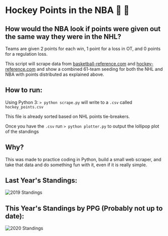 Hockey Points in the NBA :ice_hockey: :basketball:
========================

How would the NBA look if points were given out the same way they were in the NHL?
----------------------------------------------------------------------------------

Teams are given 2 points for each win, 1 point for a loss in OT, and 0 points for a regulation loss.

This script will scrape data from [basketball-reference.com](https://www.basketball-reference.com) and [hockey-reference.com](https://www.hockey-reference.com) and show a combined 61-team seeding for both the NHL and NBA with points distributed as explained above.

How to run:
-----------

Using Python 3:
`> python scrape.py` will write to a `.csv` called `hockey_points.csv`

This file is already sorted based on NHL points tie-breakers.

Once you have the `.csv` run `> python plotter.py` to output the lollipop plot of the standings

Why?
----
This was made to practice coding in Python, build a small web scraper, and take that data and do something fun with it, even if it is really simple.

Last Year's Standings:
----------------------
![2019 Standings](https://ibb.co/NrYzfHX/standings-ppg.png "NBA + NHL Combined 2019 Standings")

This Year's Standings by PPG (Probably not up to date):
-------------------------------------------------------
![2020 Standings](https://ibb.co/cL6rBP9/standings-points.png "NBA + NHL Combined 2020 Standings")